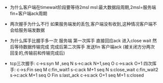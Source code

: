 * 为什么客户端在timewait阶段要等待2msl
msl:最大数据段周期,2msl=服务端fin+客户端ack周期

* 两次握手为什么不行
如果服务端发的丢包,客户端没有收到,这种情况客户端不会给服务端发数据

* 为什么挥手比握手多一次
服务端 第一次挥手 直接回应ack 进入close wait
然后等待数据传输完成
完成后第二次挥手 发送fin
客户端ack
(被关闭方分两次回复的,传输前和传输完成后)

* tcp三次握手:
c->s:syn M ,seq N
s->c:ack N+1,seq O
c->s:ack O+1
四次挥手:
c->s:Fin seq M c:fin_wait1 
s-c:ack M+1 seq N s:close_wait c:fin_wait2
s->c:ack M+1 seq O  Fin s:last_ack
c->s:ack O+1 seq M+1 s:closed 



